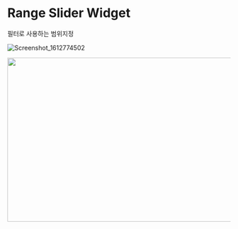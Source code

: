# Range Slider Widget

필터로 사용하는 범위지정 

![Screenshot_1612774502](https://user-images.githubusercontent.com/78334483/107197177-e6ecf800-6a36-11eb-938b-bfe8adbc8381.png)

<img src="https://user-images.githubusercontent.com/78334483/107197177-e6ecf800-6a36-11eb-938b-bfe8adbc8381.png"  width="700" height="370">
